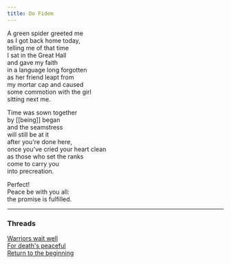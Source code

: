 ```yaml
---
title: Do Fidem
---
```


A green spider greeted me  
as I got back home today,  
telling me of that time  
I sat in the Great Hall  
and gave my faith  
in a language long forgotten  
as her friend leapt from  
my mortar cap and caused  
some commotion with the girl  
sitting next me.  
  
Time was sown together  
by [[being]] began  
and the seamstress  
will still be at it  
after you're done here,  
once you've cried your heart clean  
as those who set the ranks  
come to carry you  
into precreation.  
  
Perfect!  
Peace be with you all:  
the promise is fulfilled.    
  
---  

### Threads  

[Warriors wait well](https://thebluebook.co.za/canto-ii/weight.html)  
[For death's peaceful](https://living.thebluebook.co.za/trust/hiroshima_notes.html)  
[Return to the beginning](https://dyeing.thebluebook.co.za/?stackedPages=%2Freal)